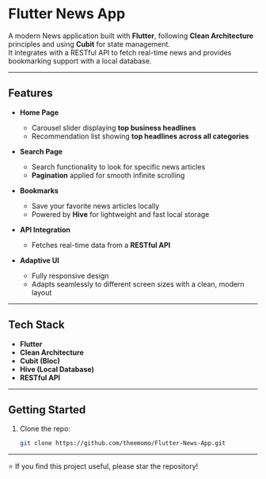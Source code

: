 # Flutter News App

A modern News application built with **Flutter**, following **Clean Architecture** principles and using **Cubit** for state management.  
It integrates with a RESTful API to fetch real-time news and provides bookmarking support with a local database.

---

## Features

- **Home Page**
  - Carousel slider displaying **top business headlines**
  - Recommendation list showing **top headlines across all categories**

- **Search Page**
  - Search functionality to look for specific news articles
  - **Pagination** applied for smooth infinite scrolling

- **Bookmarks**
  - Save your favorite news articles locally
  - Powered by **Hive** for lightweight and fast local storage

- **API Integration**
  - Fetches real-time data from a **RESTful API**

- **Adaptive UI**
  - Fully responsive design
  - Adapts seamlessly to different screen sizes with a clean, modern layout

---

## Tech Stack

- **Flutter**
- **Clean Architecture**
- **Cubit (Bloc)**
- **Hive (Local Database)**
- **RESTful API**

---

## Getting Started

1. Clone the repo:
   ```bash
   git clone https://github.com/theemomo/Flutter-News-App.git

---
⭐ If you find this project useful, please star the repository!
